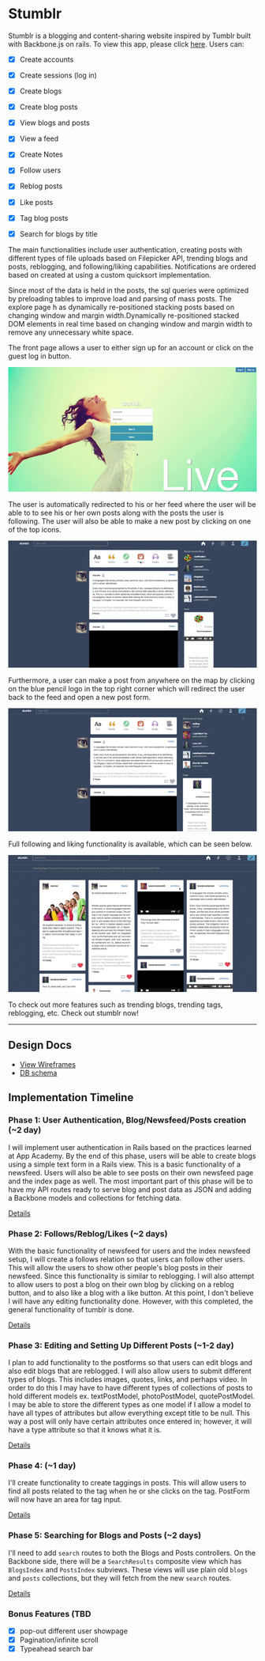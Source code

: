 # Stumblr

[here]: http://www.stumblr.xyz


Stumblr is a blogging and content-sharing website inspired by Tumblr built
with Backbone.js on rails. To view this app, please click [here].
Users can:

- [x] Create accounts
- [x] Create sessions (log in)
- [x] Create blogs
- [x] Create blog posts
- [x] View blogs and posts
- [x] View a feed
- [x] Create Notes
- [x] Follow users
- [x] Reblog posts
- [x] Like posts
- [x] Tag blog posts
- [x] Search for blogs by title


The main functionalities include user authentication, creating posts with
different types of file uploads based on Filepicker API, trending blogs and posts,
reblogging, and following/liking capabilities. Notifications are ordered based
on created at using a custom quicksort implementation.

Since most of the data is held in the posts, the sql queries were optimized by
preloading tables to improve load and parsing of mass posts. The explore page h
as dynamically re-positioned stacking posts based on changing window and margin
width.Dynamically re-positioned stacked DOM elements in real time based on
changing window and margin width to remove any unnecessary white space.

The front page allows a user to either sign up for an account or click on the
guest log in button.

![start]

The user is automatically redirected to his or her feed where the user will
be able to to see his or her own posts along with the posts the user is
following. The user will also be able to make a new post by clicking on
one of the top icons.

![makePost]

Furthermore, a user can make a post from anywhere on the map by clicking
on the blue pencil logo in the top right corner which will redirect the user
back to the feed and open a new post form.

![makePostA]

Full following and liking functionality is available, which can be seen
below.

![like_follow]

To check out more features such as trending blogs, trending tags,
reblogging,  etc. Check out stumblr now!






---------------------------------------------------------------------------------

## Design Docs
* [View Wireframes][views]
* [DB schema][schema]

[views]: ./docs/views.md
[schema]: ./docs/schema.md

## Implementation Timeline

### Phase 1: User Authentication, Blog/Newsfeed/Posts creation (~2 day)
I will implement user authentication in Rails based on the practices learned at
App Academy. By the end of this phase, users will be able to create blogs using
a simple text form in a Rails view. This is a basic functionality of a newsfeed.
Users will also be able to see posts on their own newsfeed page and the index page
as well. The most important part of this phase will be to have my API routes
ready to serve blog and post data as JSON and adding a Backbone models
and collections for fetching data.

[Details][phase-one]

### Phase 2: Follows/Reblog/Likes (~2 days)
With the basic functionality of newsfeed for users and the index newsfeed setup,
I will create a follows relation so that users can follow other users. This will
allow the users to show other people's blog posts in their newsfeed. Since this
functionality is similar to reblogging. I will also attempt to allow users to
post a blog on their own blog by clicking on a reblog button, and to also
like a blog with a like button. At this point, I don't believe I will have any
editing functionality done. However, with this completed, the general
functionality of tumblr is done.

[Details][phase-two]

### Phase 3: Editing and Setting Up Different Posts (~1-2 day)
I plan to add functionality to the postforms so
that users can edit blogs and also edit blogs that are reblogged. I will also
allow users to submit different types of blogs. This includes images, quotes,
links, and perhaps video. In order to do this I may have to have different
types of collections of posts to hold different models ex. textPostModel,
photoPostModel, quotePostModel. I may be able to store the different types
as one model if I allow a model to have all types of attributes but allow
everything except title to be null. This way a post will only have certain
attributes once entered in; however, it will have a type attribute so that it
knows what it is.

[Details][phase-three]

### Phase 4:   (~1 day)
I'll create functionality to create taggings in posts. This will allow users to
find all posts related to the tag when he or she clicks on the tag. PostForm
will now have an area for tag input.

[Details][phase-four]

### Phase 5: Searching for Blogs and Posts (~2 days)
I'll need to add `search` routes to both the Blogs and Posts controllers. On the
Backbone side, there will be a `SearchResults` composite view which has `BlogsIndex`
and `PostsIndex` subviews. These views will use plain old `blogs` and `posts`
collections, but they will fetch from the new `search` routes.

[Details][phase-five]

### Bonus Features (TBD

- [x] pop-out different user showpage
- [x] Pagination/infinite scroll
- [x] Typeahead search bar

[phase-one]: ./docs/phases/phase1.md
[phase-two]: ./docs/phases/phase2.md
[phase-three]: ./docs/phases/phase3.md
[phase-four]: ./docs/phases/phase4.md
[phase-five]: ./docs/phases/phase5.md
[heroku-link]: www.stumblr.xyz
[start]: ./photos/start.gif
[like_follow]: ./photos/like_follow.gif
[makePost]: ./photos/makingAPost.gif
[makePostA]: ./photos/makePostAnywhere.gif
